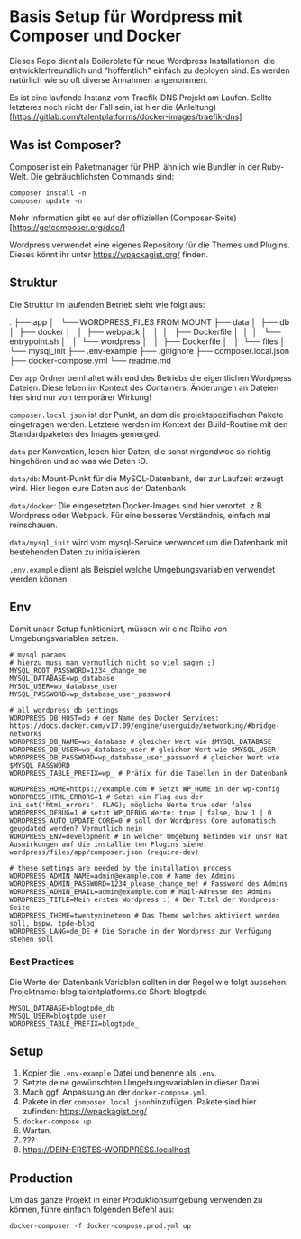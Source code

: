# Basis Setup für Wordpress mit Composer und Docker

Dieses Repo dient als Boilerplate für neue Wordpress Installationen, die entwicklerfreundlich und "hoffentlich" einfach zu deployen sind.
Es werden natürlich wie so oft diverse Annahmen angenommen.

Es ist eine laufende Instanz vom Traefik-DNS Projekt am Laufen.
Sollte letzteres noch nicht der Fall sein, ist hier die (Anleitung)[https://gitlab.com/talentplatforms/docker-images/traefik-dns]


## Was ist Composer?

Composer ist ein Paketmanager für PHP, ähnlich wie Bundler in der Ruby-Welt.
Die gebräuchlichsten Commands sind:

```
composer install -n
composer update -n
```
Mehr Information gibt es auf der offiziellen (Composer-Seite)[https://getcomposer.org/doc/]

Wordpress verwendet eine eigenes Repository für die Themes und Plugins.
Dieses könnt ihr unter https://wpackagist.org/ finden.

## Struktur

Die Struktur im laufenden Betrieb sieht wie folgt aus:

.
├── app
│   └── WORDPRESS_FILES FROM MOUNT
├── data
│   ├── db
│   ├── docker
│   │    ├── webpack
│   │    │    ├── Dockerfile
│   │    │    └── entrypoint.sh
│   │    └── wordpress
│   │         ├── Dockerfile
│   │         └── files
│   └── mysql_init
├── .env-example
├── .gitignore
├── composer.local.json
├── docker-compose.yml
└── readme.md

Der `app` Ordner beinhaltet während des Betriebs die eigentlichen Wordpress Dateien.
Diese leben im Kontext des Containers. Änderungen an Dateien hier sind nur von temporärer Wirkung!

`composer.local.json` ist der Punkt, an dem die projektspezifischen Pakete eingetragen werden.
Letztere werden im Kontext der Build-Routine mit den Standardpaketen des Images gemerged.

`data` per Konvention, leben hier Daten, die sonst nirgendwoe so richtig hingehören und so was wie Daten :D.

`data/db`: Mount-Punkt für die MySQL-Datenbank, der zur Laufzeit erzeugt wird. Hier liegen eure Daten aus der Datenbank.

`data/docker`: Die eingesetzten Docker-Images sind hier verortet. z.B. Wordpress oder Webpack. Für eine besseres Verständnis, einfach mal reinschauen.

`data/mysql_init` wird vom mysql-Service verwendet um die Datenbank mit bestehenden Daten zu initialisieren.

`.env.example` dient als Beispiel welche Umgebungsvariablen verwendet werden können.

## Env
Damit unser Setup funktioniert, müssen wir eine Reihe von Umgebungsvariablen setzen.

```
# mysql params
# hierzu muss man vermutlich nicht so viel sagen ;)
MYSQL_ROOT_PASSWORD=1234_change_me
MYSQL_DATABASE=wp_database
MYSQL_USER=wp_database_user
MYSQL_PASSWORD=wp_database_user_password

# all wordpress db settings
WORDPRESS_DB_HOST=db # der Name des Docker Services: https://docs.docker.com/v17.09/engine/userguide/networking/#bridge-networks
WORDPRESS_DB_NAME=wp_database # gleicher Wert wie $MYSQL_DATABASE
WORDPRESS_DB_USER=wp_database_user # gleicher Wert wie $MYSQL_USER
WORDPRESS_DB_PASSWORD=wp_database_user_password # gleicher Wert wie $MYSQL_PASSWORD
WORDPRESS_TABLE_PREFIX=wp_ # Präfix für die Tabellen in der Datenbank

WORDPRESS_HOME=https://example.com # Setzt WP_HOME in der wp-config
WORDPRESS_HTML_ERRORS=1 # Setzt ein Flag aus der ini_set('html_errors', FLAG); mögliche Werte true oder false
WORDPRESS_DEBUG=1 # setzt WP_DEBUG Werte: true | false, bzw 1 | 0
WORDPRESS_AUTO_UPDATE_CORE=0 # soll der Wordpress Core automatisch geupdated werden? Vermutlich nein
WORDPRESS_ENV=development # In welcher Umgebung befinden wir uns? Hat Auswirkungen auf die installierten Plugins siehe: wordpress/files/app/composer.json (require-dev)

# these settings are needed by the installation process
WORDPRESS_ADMIN_NAME=admin@example.com # Name des Admins
WORDPRESS_ADMIN_PASSWORD=1234_please_change_me! # Password des Admins
WORDPRESS_ADMIN_EMAIL=admin@example.com # Mail-Adresse des Admins
WORDPRESS_TITLE=Mein erstes Wordpress :) # Der Titel der Wordpress-Seite
WORDPRESS_THEME=twentynineteen # Das Theme welches aktiviert werden soll, bspw. tpde-blog
WORDPRESS_LANG=de_DE # Die Sprache in der Wordpress zur Verfügung stehen soll
```

### Best Practices

Die Werte der Datenbank Variablen sollten in der Regel wie folgt aussehen:
Projektname: blog.talentplatforms.de
Short: blogtpde

```
MYSQL_DATABASE=blogtpde_db
MYSQL_USER=blogtpde_user
WORDPRESS_TABLE_PREFIX=blogtpde_
```

## Setup

1. Kopier die `.env-example` Datei und benenne als `.env`.
2. Setzte deine gewünschten Umgebungsvariablen in dieser Datei.
3. Mach ggf. Anpassung an der `docker-compose.yml`.
4. Pakete in der `composer.local.json`hinzufügen. Pakete sind hier zufinden: https://wpackagist.org/
5. `docker-compose up`
6. Warten.
7. ???
8. https://DEIN-ERSTES-WORDPRESS.localhost


## Production

Um das ganze Projekt in einer Produktionsumgebung verwenden zu können,
führe einfach folgenden Befehl aus:

`docker-composer -f docker-compose.prod.yml up`
